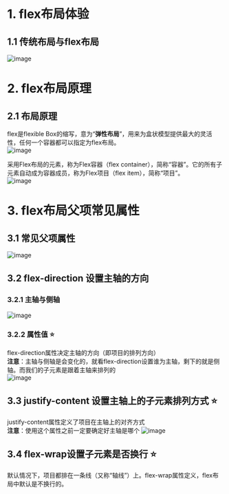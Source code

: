 # 1. flex布局体验
## 1.1 传统布局与flex布局
![image](https://github.com/Happy-jianghui/Frontend-Learning/assets/98568967/c63994a2-db00-4ba7-a680-2038cf2676f0)


# 2. flex布局原理
## 2.1 布局原理
flex是flexible Box的缩写，意为“**弹性布局**”，用来为盒状模型提供最大的灵活性，任何一个容器都可以指定为flex布局。  
![image](https://github.com/Happy-jianghui/Frontend-Learning/assets/98568967/c536e52e-33e5-4835-a6ed-97684e20f8fd)

采用Flex布局的元素，称为Flex容器（flex container），简称“容器”。它的所有子元素自动成为容器成员，称为Flex项目（flex item），简称“项目”。  
![image](https://github.com/Happy-jianghui/Frontend-Learning/assets/98568967/bc4886bd-0047-403f-b206-04682f279e70)


# 3. flex布局父项常见属性
## 3.1 常见父项属性
![image](https://github.com/Happy-jianghui/Frontend-Learning/assets/98568967/3f53fee4-eda1-4890-89e4-a44ab7feb365)

## 3.2 flex-direction 设置主轴的方向
### 3.2.1 主轴与侧轴
![image](https://github.com/Happy-jianghui/Frontend-Learning/assets/98568967/7de7cdc4-048f-4182-beeb-3cb11310ba1e)

### 3.2.2 属性值 ⭐
flex-direction属性决定主轴的方向（即项目的排列方向）  
**注意**：主轴与侧轴是会变化的，就看flex-direction设置谁为主轴，剩下的就是侧轴。而我们的子元素是跟着主轴来排列的  
![image](https://github.com/Happy-jianghui/Frontend-Learning/assets/98568967/7bc5a5a5-aef6-4483-bbbf-1b5b1755434d)

## 3.3 justify-content 设置主轴上的子元素排列方式 ⭐
justify-content属性定义了项目在主轴上的对齐方式  
**注意**：使用这个属性之前一定要确定好主轴是哪个
![image](https://github.com/Happy-jianghui/Frontend-Learning/assets/98568967/80d7831b-7b5c-47a0-8e5e-e24ef2d02daa)

## 3.4 flex-wrap设置子元素是否换行 ⭐
默认情况下，项目都排在一条线（又称“轴线”）上。flex-wrap属性定义，flex布局中默认是不换行的。  



